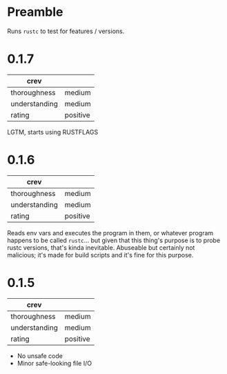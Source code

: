Preamble
========

Runs `rustc` to test for features / versions.

0.1.7
=====
| crev          |   |
| ------------- |---|
| thoroughness  | medium
| understanding | medium
| rating        | positive

LGTM, starts using RUSTFLAGS

0.1.6
=====
| crev          |   |
| ------------- |---|
| thoroughness  | medium
| understanding | medium
| rating        | positive

Reads env vars and executes the program in them, or whatever program happens to
be called `rustc`... but given that this thing's purpose is to probe rustc
versions, that's kinda inevitable.  Abuseable but certainly not malicious; it's
made for build scripts and it's fine for this purpose.

0.1.5
=====
| crev          |   |
| ------------- |---|
| thoroughness  | medium
| understanding | medium
| rating        | positive

* No unsafe code
* Minor safe-looking file I/O
